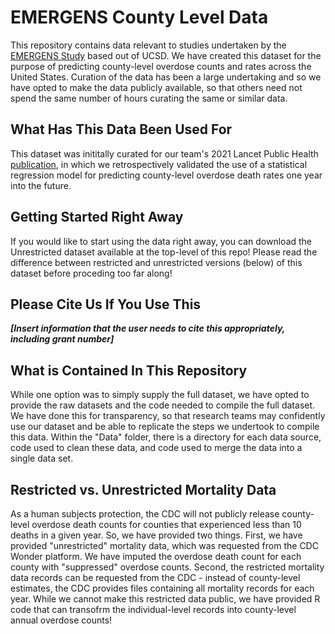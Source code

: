 # EMERGENS County Level Data

This repository contains data relevant to studies undertaken by the [EMERGENS Study](https://www.emergens-project) based out of UCSD. We have created this dataset for the purpose of predicting county-level overdose counts and rates across the United States. Curation of the data has been a large undertaking and so we have opted to make the data publicly available, so that others need not spend the same number of hours curating the same or similar data.

## What Has This Data Been Used For

This dataset was inititally curated for our team's 2021 Lancet Public Health [publication](https://www.thelancet.com/journals/lanpub/article/PIIS2468-2667(21)00080-3/fulltext), in which we retrospectively validated the use of a statistical regression model for predicting county-level overdose death rates one year into the future.

## Getting Started Right Away

If you would like to start using the data right away, you can download the Unrestricted dataset available at the top-level of this repo! Please read the difference between restricted and unrestricted versions (below) of this dataset before proceding too far along!

## Please Cite Us If You Use This

***[Insert information that the user needs to cite this appropriately, including grant number]***

## What is Contained In This Repository

While one option was to simply supply the full dataset, we have opted to provide the raw datasets and the code needed to compile the full dataset. We have done this for transparency, so that research teams may confidently use our dataset and be able to replicate the steps we undertook to compile this data. Within the "Data" folder, there is a directory for each data source, code used to clean these data, and code used to merge the data into a single data set. 

## Restricted vs. Unrestricted Mortality Data

As a human subjects protection, the CDC will not publicly release county-level overdose death counts for counties that experienced less than 10 deaths in a given year. So, we have provided two things. First, we have provided "unrestricted" mortality data, which was requested from the CDC Wonder platform. We have imputed the overdose death count for each county with "suppressed" overdose counts. Second, the restricted mortality data records can be requested from the CDC - instead of county-level estimates, the CDC provides files containing all mortality records for each year. While we cannot make this restricted data public, we have provided R code that can transofrm the individual-level records into county-level annual overdose counts!
